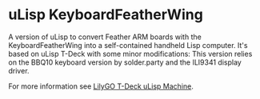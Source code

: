 # uLisp KeyboardFeatherWing
A version of uLisp to convert Feather ARM boards with the KeyboardFeatherWing into a self-contained handheld Lisp computer.
It's based on uLisp T-Deck with some minor modifications: This version relies on the BBQ10 keyboard version by solder.party
and the ILI9341 display driver.

For more information see [LilyGO T-Deck uLisp Machine](http://www.ulisp.com/show?4JAO).
